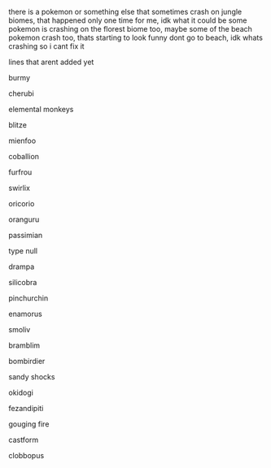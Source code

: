 there is a pokemon or something else that sometimes crash on jungle biomes, that happened only one time for me, idk what it could be
some pokemon is crashing on the florest biome too, maybe some of the beach pokemon crash too, thats starting to look funny
dont go to beach, idk whats crashing so i cant fix it




lines that arent added yet

burmy

cherubi

elemental monkeys

blitze

mienfoo

coballion

furfrou

swirlix

oricorio

oranguru

passimian

type null

drampa

silicobra

pinchurchin

enamorus

smoliv

bramblim

bombirdier

sandy shocks

okidogi

fezandipiti

gouging fire

castform

clobbopus
